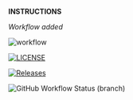 **INSTRUCTIONS**

*Workflow added*

![workflow](https://github.com/teppelinq/devops/actions/workflows/main.yml/badge.svg)

[![LICENSE](https://img.shields.io/github/license/teppelinq/devops.svg?style=flat-square)](https://github.com/teppelinq/devops/blob/master/LICENSE)

[![Releases](https://img.shields.io/github/release/teppelinq/devops/all.svg?style=flat-square)](https://github.com/tepelinq/devops/releases)

![GitHub Workflow Status (branch)](https://img.shields.io/github/workflow/status/teppelinq/devops/Hello%20world%20action/develop?style=flat-square)

